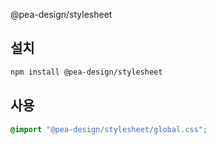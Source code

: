 @pea-design/stylesheet

## 설치

```bash
npm install @pea-design/stylesheet
```

## 사용

```css
@import "@pea-design/stylesheet/global.css";
```

